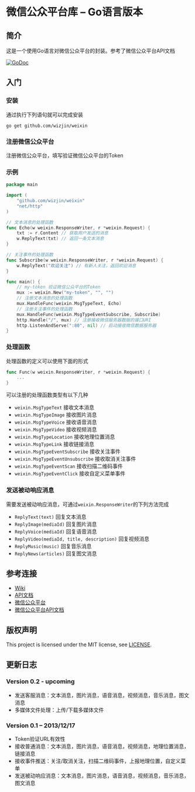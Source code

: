 # 微信公众平台库 – Go语言版本

## 简介

这是一个使用Go语言对微信公众平台的封装。参考了微信公众平台API文档

[![GoDoc](http://godoc.org/github.com/wizjin/weixin?status.png)](http://godoc.org/github.com/wizjin/weixin)

## 入门

### 安装

通过执行下列语句就可以完成安装

	go get github.com/wizjin/weixin

### 注册微信公众平台

注册微信公众平台，填写验证微信公众平台的Token

### 示例

```Go
package main

import (
	"github.com/wizjin/weixin"
	"net/http"
)

// 文本消息的处理函数
func Echo(w weixin.ResponseWriter, r *weixin.Request) {
	txt := r.Content // 获取用户发送的消息
	w.ReplyText(txt) // 返回一条文本消息
}

// 关注事件的处理函数
func Subscribe(w weixin.ResponseWriter, r *weixin.Request) {
	w.ReplyText("欢迎关注") // 有新人关注，返回欢迎消息
}

func main() {
	// my-token 验证微信公众平台的Token
	mux := weixin.New("my-token", "", "")
	// 注册文本消息的处理函数
	mux.HandleFunc(weixin.MsgTypeText, Echo)
	// 注册关注事件的处理函数
	mux.HandleFunc(weixin.MsgTypeEventSubscribe, Subscribe)
	http.Handle("/", mux) // 注册接收微信服务器数据的接口URI
	http.ListenAndServe(":80", nil) // 启动接收微信数据服务器
}
```

### 处理函数

处理函数的定义可以使用下面的形式

```Go
func Func(w weixin.ResponseWriter, r *weixin.Request) {
	...
}
```

可以注册的处理函数类型有以下几种

* `weixin.MsgTypeText`				接收文本消息	
* `weixin.MsgTypeImage`				接收图片消息	
* `weixin.MsgTypeVoice`				接收语音消息	
* `weixin.MsgTypeVideo`				接收视频消息	
* `weixin.MsgTypeLocation`			接收地理位置消息
* `weixin.MsgTypeLink`				接收链接消息
* `weixin.MsgTypeEventSubscribe`	接收关注事件
* `weixin.MsgTypeEventUnsubscribe`	接收取消关注事件
* `weixin.MsgTypeEventScan`			接收扫描二维码事件
* `weixin.MsgTypeEventClick`		接收自定义菜单事件

### 发送被动响应消息

需要发送被动响应消息，可通过`weixin.ResponseWriter`的下列方法完成

* `ReplyText(text)`							回复文本消息
* `ReplyImage(mediaId)`						回复图片消息
* `ReplyVoice(mediaId)`						回复语音消息
* `ReplyVideo(mediaId, title, description)`	回复视频消息
* `ReplyMusic(music)`						回复音乐消息
* `ReplyNews(articles)`						回复图文消息

## 参考连接

* [Wiki](https://github.com/wizjin/weixin/wiki)
* [API文档](http://godoc.org/github.com/wizjin/weixin)
* [微信公众平台](https://mp.weixin.qq.com)
* [微信公众平台API文档](http://mp.weixin.qq.com/wiki/index.php)

## 版权声明

This project is licensed under the MIT license, see [LICENSE](LICENSE).

## 更新日志

### Version 0.2 - upcoming

* 发送客服消息：文本消息，图片消息，语音消息，视频消息，音乐消息，图文消息
* 多媒体文件处理：上传/下载多媒体文件

### Version 0.1 – 2013/12/17

* Token验证URL有效性
* 接收普通消息：文本消息，图片消息，语音消息，视频消息，地理位置消息，链接消息
* 接收事件推送：关注/取消关注，扫描二维码事件，上报地理位置，自定义菜单
* 发送被动响应消息：文本消息，图片消息，语音消息，视频消息，音乐消息，图文消息
